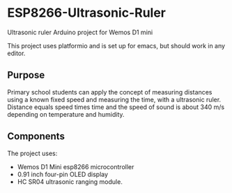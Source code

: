 # ESP8266-Ultrasonic-Ruler
Ultrasonic ruler Arduino project for Wemos D1 mini

This project uses platformio and is set up for emacs, but should work in any editor.

## Purpose

Primary school students can apply the concept of measuring distances using a known fixed speed and measuring the time, with a ultrasonic ruler. Distance equals speed times time and the speed of sound is about 340 m/s depending on temperature and humidity.

## Components

The project uses:
- Wemos D1 Mini esp8266 microcontroller
- 0.91 inch four-pin OLED display
- HC SR04 ultrasonic ranging module.
